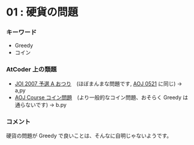 # 01 : 硬貨の問題

### キーワード

- Greedy
- コイン

### AtCoder 上の類題

- [JOI 2007 予選 A おつり](https://atcoder.jp/contests/joi2008yo/tasks/joi2008yo_a)　(ほぼまんまな問題です, [AOJ 0521](http://judge.u-aizu.ac.jp/onlinejudge/description.jsp?id=0521) に同じ) -> a,py
- [AOJ Course コイン問題](http://judge.u-aizu.ac.jp/onlinejudge/description.jsp?id=DPL_1_A&lang=jp)　(より一般的なコイン問題、おそらく Greedy は通らないです) -> b.py

### コメント
硬貨の問題が Greedy で良いことは、そんなに自明じゃないようです。